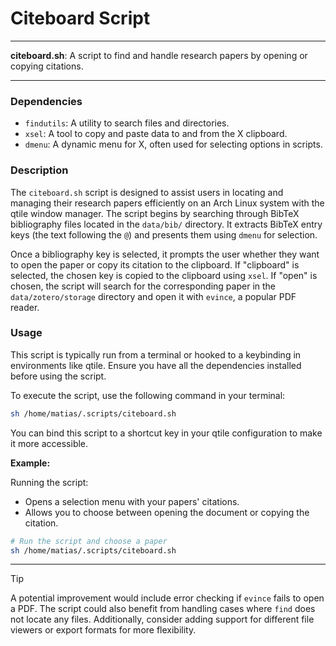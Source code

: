 # Citeboard Script

---

**citeboard.sh**: A script to find and handle research papers by opening or copying citations.

---

### Dependencies

- `findutils`: A utility to search files and directories.
- `xsel`: A tool to copy and paste data to and from the X clipboard.
- `dmenu`: A dynamic menu for X, often used for selecting options in scripts.

### Description

The `citeboard.sh` script is designed to assist users in locating and managing their research papers efficiently on an Arch Linux system with the qtile window manager. The script begins by searching through BibTeX bibliography files located in the `data/bib/` directory. It extracts BibTeX entry keys (the text following the `@`) and presents them using `dmenu` for selection.

Once a bibliography key is selected, it prompts the user whether they want to open the paper or copy its citation to the clipboard. If "clipboard" is selected, the chosen key is copied to the clipboard using `xsel`. If "open" is chosen, the script will search for the corresponding paper in the `data/zotero/storage` directory and open it with `evince`, a popular PDF reader.

### Usage

This script is typically run from a terminal or hooked to a keybinding in environments like qtile. Ensure you have all the dependencies installed before using the script.

To execute the script, use the following command in your terminal:

```sh
sh /home/matias/.scripts/citeboard.sh
```

You can bind this script to a shortcut key in your qtile configuration to make it more accessible.

**Example:**

Running the script:
- Opens a selection menu with your papers' citations.
- Allows you to choose between opening the document or copying the citation.

```sh
# Run the script and choose a paper
sh /home/matias/.scripts/citeboard.sh
```

---

> [!TIP]
> A potential improvement would include error checking if `evince` fails to open a PDF. The script could also benefit from handling cases where `find` does not locate any files. Additionally, consider adding support for different file viewers or export formats for more flexibility.